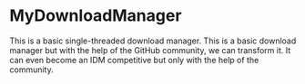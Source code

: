 # MyDownloadManager
This is a basic single-threaded download manager.
This is a basic download manager but with the help of the GitHub community, we can transform it.
It can even become an IDM competitive but only with the help of the community.
